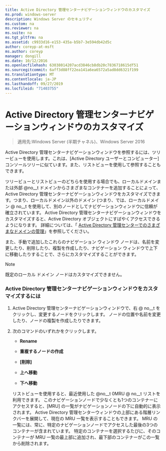 ```yaml
---
title: Active Directory 管理センターナビゲーションウィンドウのカスタマイズ
ms.prod: windows-server
description: Windows Server のセキュリティ
ms.custom: na
ms.reviewer: na
ms.suite: na
ms.tgt_pltfrm: na
ms.assetid: c9933d16-e153-435a-b5b7-3e594db42d5c
author: coreyp-at-msft
ms.author: coreyp
manager: dongill
ms.date: 10/12/2016
ms.openlocfilehash: 63038014207acd3846cb8db20c7836718615df51
ms.sourcegitcommit: 6aff3d88ff22ea141a6ea6572a5ad8dd6321f199
ms.translationtype: MT
ms.contentlocale: ja-JP
ms.lasthandoff: 09/27/2019
ms.locfileid: "71403755"
---
```

# <a name="customize-the-active-directory-administrative-center-navigation-pane"></a>Active Directory 管理センターナビゲーションウィンドウのカスタマイズ

>適用先:Windows Server (半期チャネル)、Windows Server 2016

  Active Directory 管理センターナビゲーションウィンドウを参照するには、ツリービューを使用します。これは、[Active Directory ユーザーとコンピューター] コンソールツリーに似ています。また、リストビューを使用して参照することもできます。

 ツリービューとリストビューのどちらを使用する場合でも、ローカルドメインまたは外部 @no__t ドメインからさまざまなコンテナーを追加することによって、Active Directory 管理センターナビゲーションウィンドウをカスタマイズできます。つまり、ローカルドメイン以外のドメイン (つまり、では、ローカルドメイン @ no__t を使用して、別のノードとしてナビゲーションウィンドウに信頼が確立されています。 Active Directory 管理センターナビゲーションウィンドウをカスタマイズすると、Active Directory オブジェクトにすばやくアクセスできるようになります。 詳細については、「 [Active Directory 管理センターでのさまざまなドメインの管理](manage-different-domains-in-active-directory-administrative-center.md)」を参照してください。

 また、手動で追加したこれらのナビゲーション ウィンドウ ノードは、名前を変更したり、削除したり、複製を作成したり、ナビゲーション ウィンドウで上下に移動したりすることで、さらにカスタマイズすることができます。

> [!NOTE]
>  既定のローカル ドメイン ノードはカスタマイズできません。

### <a name="to-customize-the-active-directory-administrative-center-navigation-pane"></a>Active Directory 管理センターナビゲーションウィンドウをカスタマイズするには

1. Active Directory 管理センターナビゲーションウィンドウで、右 @ no__t をクリックし、変更するノードをクリックします。 ノードの位置や名前を変更したり、ノードの複製を作成したりできます。

2. 次のコマンドのいずれかをクリックします。

   -   **Rename**

   -   **重複するノードの作成**

   -   **[削除]**

   -   **上へ移動**

   -   **下へ移動**

   リストビューを使用すると、最近使用した @no__t 0MRU @ no__t リストを利用できます。 このナビゲーションノードで少なくとも1つのコンテナーにアクセスすると、[MRU] の一覧がナビゲーションノードの下に自動的に表示されます。 Active Directory 管理センターウィンドウの上部にある階層リンクバーを展開して、現在の MRU 一覧を表示することもできます。 MRU の一覧には、常に、特定のナビゲーションノードでアクセスした最後の3つのコンテナーが含まれています。 特定のコンテナーを選択するたびに、そのコンテナーが MRU 一覧の最上部に追加され、最下部のコンテナーがこの一覧から削除されます。

  


